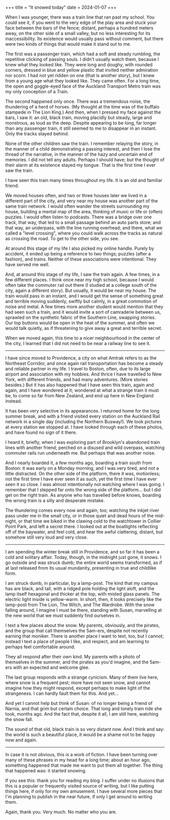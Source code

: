 +++
title = "It snowed today"
date = 2024-01-07
+++

When I was younger, there was a train line that ran past my school. You could see it, if you went to the very edge of the play area and stuck your face between the bars of the fence; distant, perhaps a hundred meters away, on the other side of a small valley, but no less interesting for its inaccessibility. Its existence would usually pass without comment, but there were two kinds of things that would make it stand out to me.

The first was a passenger train, which had a soft and steady rumbling, the repetitive clicking of passing souls. I didn't usually watch them, because I knew what they looked like. They were long and doughy, with rounded corners, dressed in blue and yellow plastic that invited neither admiration nor scorn. I had not yet ridden on one (that is another story), but I knew from a young age what they looked like. They came often. For a long time, the open and goggle-eyed face of the Auckland Transport Metro train was my only conception of a Train.

The second happened only once. There was a tremendous noise, the thundering of a herd of horses. (My thought at the time was of the buffalo stampede in The Lion King.) And then, when I pressed my face against the bars, I saw it: an old, black train, moving placidly but steady, large and monstrous, as loud as the deep. Despite appearing to be long, far longer than any passenger train, it still seemed to me to disappear in an instant. Only the tracks stayed behind.

None of the other children saw the train. I remember relaying the story, in the manner of a child demonstrating a passing interest, and then I lose the thread of the narrative, in the manner of the hazy and uncertain end of memories. I did not tell any adults. Perhaps I should have; but the thought of their alarm at its existence stayed my tongue. That is the first time I ever saw the train.

I have seen this train many times throughout my life. It is an old and familiar friend.

We moved houses often, and two or three houses later we lived in a different part of the city, and very near my house was another part of the same train network. I would often wander the streets surrounding my house, building a mental map of the area, thinking of music or life or (often) puzzles. I would often listen to podcasts. There was a bridge over one track, that way, that led to a small passage behind an auto parts store; and that way, an underpass, with the line running overhead; and there, what we called a "level crossing", where you could walk across the tracks as natural as crossing the road. To get to the other side, you see.

At around this stage of my life I also picked my online handle. Purely by accident, it ended up being a reference to two things; puzzles (after a fashion), and trains. Neither of these associations were intentional. They have served me well.

And, at around this stage of my life, I saw the train again. A few times, in a few different places. I think once near my high school, because I would often take the commuter rail out there (I studied at a college south of the city, again a different story). But usually, it would be near my house. The train would pass in an instant, and I would get the sense of something great and terrible moving suddenly, swiftly but calmly, in a great commotion of noise and metal. A few times more another student would mention that they had seen such a train, and it would invite a sort of camraderie between us, sprawled on the synthetic fabric of the Southern Line, swapping stories. Our top buttons would be open in the heat of the summer, and often we would talk quietly, as if threatening to give away a great and terrible secret.

When we moved again, this time to a nicer neighbourhood in the center of the city, I learned that I did not need to be near a railway line to see it.

***

I have since moved to Providence, a city on what Amtrak refers to as the Northeast Corridor, and once again rail transportation has become a steady and reliable partner in my life. I travel to Boston, often, due to its large airport and association with my hobbies. And thrice I have travelled to New York, with different friends, and had many adventures. (More stories besides.) But it has also happened that I have seen this train, again and again, and I have wondered at it; wondered at what a strange train it must be, to come so far from New Zealand, and end up here in New England instead.

It has been very selective in its appearances. I returned home for the long summer break, and with a friend visited every station on the Auckland Rail network in a single day (including the Northern Busway!). We took pictures at every station we stopped at. I have looked through each of these photos, and have found no sign of it there.

I heard it, briefly, when I was exploring part of Brooklyn's abandoned train lines with another friend; perched on a disused and wild overpass, watching commuter rails run underneath me. But perhaps that was another noise.

And I nearly boarded it, a few months ago, boarding a train south from Boston: it was early on a Monday morning, and I was very tired, and not a little distracted. On the other side of the platform, there it was, motionless; not the first time I have ever seen it as such, yet the first time I have ever seen it so close. I was almost intentionally not watching where I was going. I remember that I stepped far onto the wrong side of the platform... but I did get on the right train. As anyone who has travelled before knows, boarding the wrong train is a silly and desperate mistake.

The thundering comes every now and again, too; watching the inkjet river pass under me in the small city, or in those quiet and dead hours of the mid-night, or that time we biked in the clawing cold to the watchtower in Collier Point Park, and left a secret there. I looked out at the boatlights reflecting off of the baywater, and feel cold, and hear the awful clattering, distant, but somehow still very loud and very close.

***

I am spending the winter break still in Providence, and so far it has been a cold and solitary affair. Today, though, in the midnight just gone, it snows. I go outside and was struck dumb; the entire world seems transformed, as if at last released from its usual mundanity, presenting in true and childlike form.

I am struck dumb, in particular, by a lamp-post. The kind that my campus has are black, and tall, with a ridged pole holding the light aloft, and the lamp itself hexagonal and thicker at the top, with misted glass panels. The electric light inside is yellow-warm. In short, then, it looks precisely like the lamp-post from The Lion, The Witch, and The Wardrobe. With the snow falling around, I imagine I must be there, standing with Susan, marvelling at the new world that we must suddenly find ourselves in.

I text a few places about the snow. My parents, obviously, and the pirates, and the group that call themselves the 5am-ers, despite not recently earning that moniker. There is another place I want to text, too, but I cannot; instead I text a place of people I like, and respect, and am learning to perhaps feel comfortable around.

They all respond after their own kind. My parents with a photo of themselves in the summer, and the pirates as you'd imagine, and the 5am-ers with an expected and welcome glee.

The last group responds with a strange cynicism. Many of them live here, where snow is a frequent pest; more have not seen snow, and cannot imagine how they might respond, except perhaps to make light of the strangeness. I can hardly fault them for this. And yet...

And yet I cannot help but think of Susan: of no longer being a friend of Narnia, and that grim but certain choice. That long and lonely train ride she took, months ago. And the fact that, despite it all, I am still here, watching the snow fall. 

The sound of that old, black train is so very distant now. And I think and say: the world is such a beautiful place, it would be a shame not to be happy now and again.

***

In case it is not obvious, this is a work of fiction. I have been turning over many of these phrases in my head for a long time; about an hour ago, something happened that made me want to put them all together. The thing that happened was: it started snowing.

If you see this: thank you for reading my blog. I suffer under no illusions that this is a popular or frequently visited source of writing, but I like putting things here, if only for my own amusement. I have several more pieces that I'm planning to publish in the near future, if only I get around to writing them. 

Again, thank you. Very much. No matter who you are.

